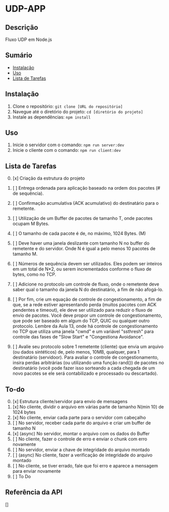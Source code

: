 # UDP-APP

## Descrição

Fluxo UDP em Node.js

## Sumário

- [Instalação](#instalação)
- [Uso](#uso)
- [Lista de Tarefas](#lista-de-tarefas)

## Instalação

1. Clone o repositório: `git clone [URL do repositório]`
2. Navegue até o diretório do projeto: `cd [diretório do projeto]`
3. Instale as dependências: `npm install`

## Uso

1. Inicie o servidor com o comando: `npm run server:dev`
2. Inicie o cliente com o comando: `npm run client:dev`

## Lista de Tarefas

0. [x] Criação da estrutura do projeto
1. [ ] Entrega ordenada para aplicação baseado na ordem dos pacotes (# de sequência).
2. [ ] Confirmação acumulativa (ACK acumulativo) do destinatário para o remetente.
3. [ ] Utilização de um Buffer de pacotes de tamanho T, onde pacotes ocupam M Bytes.
4. [ ] O tamanho de cada pacote é de, no máximo, 1024 Bytes. (M)
5. [ ] Deve haver uma janela deslizante com tamanho N no buffer do remetente e do servidor. Onde N é igual a pelo menos 10 pacotes de tamanho M.
6. [ ] Números de sequência devem ser utilizados. Eles podem ser inteiros em um total de N\*2, ou serem incrementados conforme o fluxo de bytes, como no TCP.
7. [ ] Adicione no protocolo um controle de fluxo, onde o remetente deve saber qual o tamanho da janela N do destinatário, a fim de não afogá-lo.

8. [ ] Por fim, crie um equação de controle de congestionamento, a fim de que, se a rede estiver apresentando perda (muitos pacotes com ACK pendentes e timeout), ele deve ser utilizado para reduzir o fluxo de envio de pacotes. Você deve propor um controle de congestionamento, que pode ser baseado em algum do TCP, QUIC ou qualquer outro protocolo. Lembre da Aula 13, onde há controle de congestionamento no TCP que utiliza uma janela "cwnd" e um variável "ssthresh" para controle das fases de "Slow Start" e "Congestiona Avoidance".

9. [ ] Avalie seu protocolo sobre 1 remetente (cliente) que envia um arquivo (ou dados sintéticos) de, pelo menos, 10MB, qualquer, para 1 destinatário (servidoor). Para avaliar o controle de congestionamento, insira perdas arbitrárias (ou utilizando uma função rand()) de pacotes no destinatário (você pode fazer isso sorteando a cada chegada de um novo pacotes se ele será contabilizado e processado ou descartado).

## To-do

0. [x] Estrutura cliente/servidor para envio de mensagens
1. [x] No cliente, dividir o arquivo em várias parte de tamanho N(min 10) de 1024 bytes
2. [x] No cliente, enviar cada parte para o servidor com cabeçalho
3. [ ] No servidor, receber cada parte do arquivo e criar um buffer de tamanho N
4. [x] (async) No servidor, montar o arquivo com os dados do Buffer
5. [ ] No cliente, fazer o controle de erro e enviar o chunk com erro novamente
6. [ ] No servidor, enviar a chave de integridade do arquivo montado
7. [ ] (async) No cliente, fazer a verificação de integridade do arquivo montado
8. [ ] No cliente, se tiver errado, fale que foi erro e aparece a mensagem para enviar novamente
9. [ ] To Do

## Referência da API

[]
